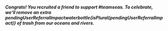 ##### Congrats! You recruited a friend to support #teamseas. To celebrate, we'll remove an extra ${pendingUserReferralImpact} water bottle${isPlural(pendingUserReferralImpact)} of trash from our oceans and rivers.
